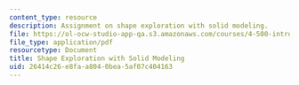 ```yaml
---
content_type: resource
description: Assignment on shape exploration with solid modeling.
file: https://ol-ocw-studio-app-qa.s3.amazonaws.com/courses/4-500-introduction-to-design-computing-fall-2008/26414c26e8faa8040bea5af07c404163_assn2.pdf
file_type: application/pdf
resourcetype: Document
title: Shape Exploration with Solid Modeling
uid: 26414c26-e8fa-a804-0bea-5af07c404163
---
```


